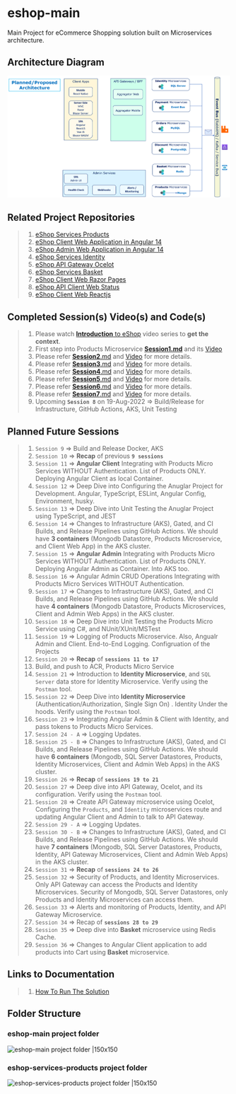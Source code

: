 # eshop-main

Main Project for eCommerce Shopping solution built on Microservices architecture.

## Architecture Diagram

![OverAllArchitecture |150x150](./Documentation/Images/OverAllArchitecture.PNG)

## Related Project Repositories

> 1. [eShop Services Products](https://github.com/vishipayyallore/eshop-services-products)
> 1. [eShop Client Web Application in Angular 14](https://github.com/vishipayyallore/eshop-client-ngweb)
> 1. [eShop Admin Web Application in Angular 14](https://github.com/vishipayyallore/eshop-admin-ngweb)
> 1. [eShop Services Identity](https://github.com/vishipayyallore/eshop-services-identity)
> 1. [eShop API Gateway Ocelot](https://github.com/vishipayyallore/eshop-apigateway-ocelot)
> 1. [eShop Services Basket](https://github.com/vishipayyallore/eshop-services-basket)
> 1. [eShop Client Web Razor Pages](https://github.com/vishipayyallore/eshop-client-razorweb)
> 1. [eShop API Client Web Status](https://github.com/vishipayyallore/eshop-client-webstatus)
> 1. [eShop Client Web Reactjs](https://github.com/vishipayyallore/eshop-client-rjweb)

## Completed Session(s) Video(s) and Code(s)

> 1. Please watch [**Introduction** to eShop](https://www.youtube.com/watch?v=GB55gX4umNM) video series to **get the context**.
> 1. First step into Products Microservice [**Session1.md**](https://github.com/vishipayyallore/eshop-services-products/blob/main/Documentation/Sessions/Session1.md) and its [Video](https://www.youtube.com/watch?v=wQ0Xf4pKZaQ)
> 1. Please refer [**Session2**.md](https://github.com/vishipayyallore/eshop-services-products/blob/main/Documentation/Sessions/Session2.md) and [Video](https://www.youtube.com/watch?v=R8QIrph-rCI) for more details.
> 1. Please refer [**Session3**.md](https://github.com/vishipayyallore/eshop-services-products/blob/main/Documentation/Sessions/Session3.md) and [Video](https://www.youtube.com/watch?v=xst1bjb54JM) for more details.
> 1. Please refer [**Session4**.md](https://github.com/vishipayyallore/eshop-services-products/blob/main/Documentation/Sessions/Session4.md) and [Video](https://www.youtube.com/watch?v=G6dPdySKzbs) for more details.
> 1. Please refer [**Session5**.md](https://github.com/vishipayyallore/eshop-services-products/blob/main/Documentation/Sessions/Session5.md) and [Video](https://www.youtube.com/watch?v=LPI0VVM24KI) for more details.
> 1. Please refer [**Session6**.md](https://github.com/vishipayyallore/eshop-services-products/blob/main/Documentation/Sessions/Session6.md) and [Video](https://www.youtube.com/watch?v=FmMIF6_bGuw) for more details.
> 1. Please refer [**Session7**.md](https://github.com/vishipayyallore/eshop-services-products/blob/main/Documentation/Sessions/Session7.md) and [Video](https://www.youtube.com/watch?v=7abmbzh0ckA) for more details.
> 1. Upcoming **`Session 8`** on 19-Aug-2022 => Build/Release for Infrastructure, GitHub Actions, AKS, Unit Testing

## Planned Future Sessions

> 1. `Session 9` => Build and Release Docker, AKS
> 1. `Session 10` => **Recap** of previous **`9 sessions`**
> 1. `Session 11` => **Angular Client** Integrating with Products Micro Services WITHOUT Authentication. List of Products ONLY. Deploying Angular Client as local Container.
> 1. `Session 12` => Deep Dive into Configuring the Anuglar Project for Development. Angular, TypeScript, ESLint, Angular Config, Environment, husky.
> 1. `Session 13` => Deep Dive into Unit Testing the Anuglar Project using TypeScript, and JEST
> 1. `Session 14` => Changes to Infrastructure (AKS), Gated, and CI Builds, and Release Pipelines using GitHub Actions. We should have **3 containers** (Mongodb Datastore, Products Microservice, and Client Web App) in the AKS cluster.
> 1. `Session 15` => **Angular Admin** Integrating with Products Micro Services WITHOUT Authentication. List of Products ONLY. Deploying Angular Admin as Container. Into AKS too.
> 1. `Session 16` => Angular Admin CRUD Operations Integrating with Products Micro Services WITHOUT Authentication.
> 1. `Session 17` => Changes to Infrastructure (AKS), Gated, and CI Builds, and Release Pipelines using GitHub Actions. We should have **4 containers** (Mongodb Datastore, Products Microservices, Client and Admin Web Apps) in the AKS cluster.
> 1. `Session 18` => Deep Dive into Unit Testing the Products Micro Service using C#, and NUnit/XUnit/MSTest
> 1. `Session 19` => Logging of Products Microservice. Also, Angualr Admin and Client. End-to-End Logging. Configruation of the Projects
> 1. `Session 20` => **Recap** of **`sessions 11 to 17`**
> 1. Build, and push to ACR, Products Micro Service
> 1. `Session 21` => Introduction to **Identity Microservice**, and `SQL Server` data store for Identity Microservice. Verify using the `Postman` tool.
> 1. `Session 22` => Deep Dive into **Identity Microservice** (Authentication/Authorization, Single Sign On) . Identity Under the hoods. Verify using the `Postman` tool.
> 1. `Session 23` => Integrating Angular Admin & Client with Identity, and pass tokens to Products Micro Services.
> 1. `Session 24 - A` => Logging Updates.
> 1. `Session 25 - B` => Changes to Infrastructure (AKS), Gated, and CI Builds, and Release Pipelines using GitHub Actions. We should have **6 containers** (Mongodb, SQL Server Datastores, Products, Identity Microservices, Client and Admin Web Apps) in the AKS cluster.
> 1. `Session 26` => **Recap** of **`sessions 19 to 21`**
> 1. `Session 27` => Deep dive into API Gateway, Ocelot, and its configuration. Verify using the `Postman` tool.
> 1. `Session 28` => Create API Gateway microservice using Ocelot, Configuring the `Products`, and `Identity` microservices route and updating Angular Client and Admin to talk to API Gateway.
> 1. `Session 29 - A` => Logging Updates.
> 1. `Session 30 - B` => Changes to Infrastructure (AKS), Gated, and CI Builds, and Release Pipelines using GitHub Actions. We should have **7 containers** (Mongodb, SQL Server Datastores, Products, Identity, API Gateway Microservices, Client and Admin Web Apps) in the AKS cluster.
> 1. `Session 31` => **Recap** of **`sessions 24 to 26`**
> 1. `Session 32` => Security of Products, and Identity Microservices. Only API Gateway can access the Products and Identity Microservices. Security of Mongodb, SQL Server Datastores, only Products and Identity Microservices can access them.
> 1. `Session 33` => Alerts and monitoring of Products, Identity, and API Gateway Microservice.
> 1. `Session 34` => Recap of **`sessions 28 to 29`**
> 1. `Session 35` => Deep dive into **Basket** microservice using Redis Cache.
> 1. `Session 36` => Changes to Angular Client application to add products into Cart using **Basket** microservice.

## Links to Documentation

> 1. [How To Run The Solution](./HowTos/HowToRunTheSolution.md)

## Folder Structure

### eshop-main project folder

![eshop-main project folder |150x150](./Documentation/Images/eshop-main.PNG)

### eshop-services-products project folder

![eshop-services-products project folder |150x150](./Documentation/Images/eshop-services-products.PNG)
